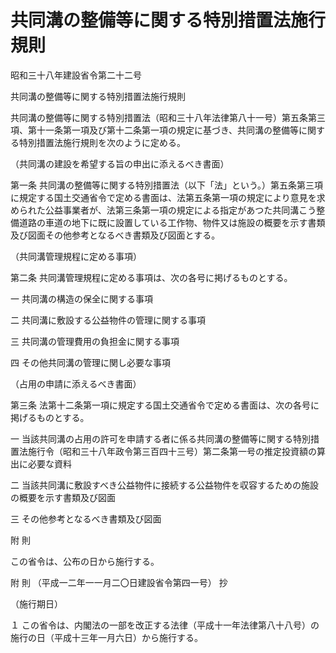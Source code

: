 # 共同溝の整備等に関する特別措置法施行規則

昭和三十八年建設省令第二十二号

共同溝の整備等に関する特別措置法施行規則

共同溝の整備等に関する特別措置法（昭和三十八年法律第八十一号）第五条第三項、第十一条第一項及び第十二条第一項の規定に基づき、共同溝の整備等に関する特別措置法施行規則を次のように定める。

（共同溝の建設を希望する旨の申出に添えるべき書面）

第一条 共同溝の整備等に関する特別措置法（以下「法」という。）第五条第三項に規定する国土交通省令で定める書面は、法第五条第一項の規定により意見を求められた公益事業者が、法第三条第一項の規定による指定があつた共同溝こう整備道路の車道の地下に既に設置している工作物、物件又は施設の概要を示す書類及び図面その他参考となるべき書類及び図面とする。

（共同溝管理規程に定める事項）

第二条 共同溝管理規程に定める事項は、次の各号に掲げるものとする。

一 共同溝の構造の保全に関する事項

二 共同溝に敷設する公益物件の管理に関する事項

三 共同溝の管理費用の負担金に関する事項

四 その他共同溝の管理に関し必要な事項

（占用の申請に添えるべき書面）

第三条 法第十二条第一項に規定する国土交通省令で定める書面は、次の各号に掲げるものとする。

一 当該共同溝の占用の許可を申請する者に係る共同溝の整備等に関する特別措置法施行令（昭和三十八年政令第三百四十三号）第二条第一号の推定投資額の算出に必要な資料

二 当該共同溝に敷設すべき公益物件に接続する公益物件を収容するための施設の概要を示す書類及び図面

三 その他参考となるべき書類及び図面

附 則

この省令は、公布の日から施行する。

附 則 （平成一二年一一月二〇日建設省令第四一号） 抄

（施行期日）

１ この省令は、内閣法の一部を改正する法律（平成十一年法律第八十八号）の施行の日（平成十三年一月六日）から施行する。
